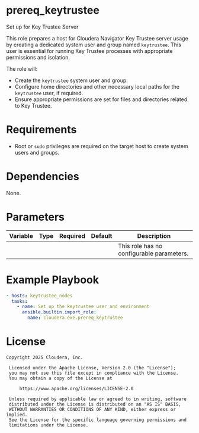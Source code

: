 # prereq_keytrustee

Set up for Key Trustee Server

This role prepares a host for Cloudera Navigator Key Trustee server usage by creating a dedicated system user and group named `keytrustee`. This user is essential for running Key Trustee processes with appropriate permissions and isolation.

The role will:
- Create the `keytrustee` system user and group.
- Configure home directories and other necessary local paths for the `keytrustee` user, if required.
- Ensure appropriate permissions are set for files and directories related to Key Trustee.

# Requirements

- Root or `sudo` privileges are required on the target host to create system users and groups.

# Dependencies

None.

# Parameters

| Variable | Type | Required | Default | Description |
| --- | --- | --- | --- | --- |
| | | | | This role has no configurable parameters. |

# Example Playbook

```yaml
- hosts: keytrustee_nodes
  tasks:
    - name: Set up the keytrustee user and environment
      ansible.builtin.import_role:
        name: cloudera.exe.prereq_keytrustee
```

# License

```
Copyright 2025 Cloudera, Inc.

 Licensed under the Apache License, Version 2.0 (the "License");
 you may not use this file except in compliance with the License.
 You may obtain a copy of the License at

     https://www.apache.org/licenses/LICENSE-2.0

 Unless required by applicable law or agreed to in writing, software
 distributed under the License is distributed on an "AS IS" BASIS,
 WITHOUT WARRANTIES OR CONDITIONS OF ANY KIND, either express or implied.
 See the License for the specific language governing permissions and
 limitations under the License.
```

